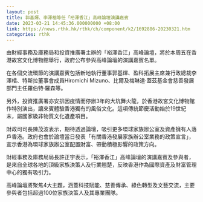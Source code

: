 ```yaml
---
layout: post
title: 郭基煇、李澤楷等任「裕澤香江」高峰論壇演講嘉賓
date: 2023-03-21 14:45:36.000000000 +08:00
link: https://news.rthk.hk/rthk/ch/component/k2/1692886-20230321.htm
categories: rthk
---
```


由財經事務及庫務局和投資推廣署主辦的「裕澤香江」高峰論壇，將於本周五在香港故宮文化博物館舉行，政府公布參與高峰論壇的演講嘉賓名單。

在各個交流環節的演講嘉賓包括新地執行董事郭基煇、盈科拓展主席兼行政總裁李澤楷、特斯拉董事會成員Hiromichi Mizuno、比爾及梅琳達‧蓋茲基金會慈善發展部門主任羅伯特‧羅森等。

另外，投資推廣署亦安排因疫情而停辦3年的大坑舞火龍，於香港故宮文化博物館作特別演出，讓來賓體驗香港獨有的風俗文化。這項傳統節慶活動始於19世紀末，屬國家級非物質文化遺產項目。

財政司司長陳茂波表示，期待透過論壇，吸引更多環球家族辦公室及資產擁有人落戶香港。政府也會於論壇當日發表「有關香港發展家族辦公室業務的政策宣言」，宣示香港為環球家族辦公室配置財富、帶動積極影響的政策方向。

財經事務及庫務局局長許正宇表示，「裕澤香江」高峰論壇的演講嘉賓及參與者，是來自全球各地的頂級家族決策人及行業翹楚，反映香港作為國際資產及財富管理中心的獨有吸引力。

高峰論壇將聚焦4大主題，涵蓋科技賦能、慈善傳承、綠色轉型及文藝交流，主要參與者包括超過100位家族決策人及其專業團隊。
